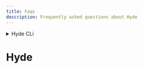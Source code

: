```yaml
---
title: Faqs
description: Frequently asked questions about Hyde
---
```


<details>
<summary>Hyde CLi</summary>
## Activate Shell-completions

If shell completions are not working, you can manually source them from the terminal. You can also persist the changes by adding the snippet at the end of your `.zshrc`, `.bashrc`.

#### Bash

```sh
source Hyde.bash
```

#### Zsh

```sh
source Hyde.zsh
```



## Images are not being shown in the terminal
  Make sure your terminal supports images. If you are using a terminal emulator that does not support images, you can use a terminal emulator that does, such as `kitty`.

</details>

# Hyde
